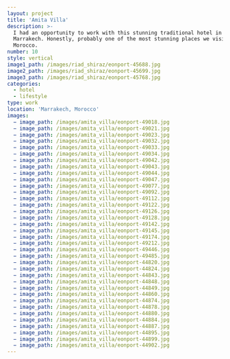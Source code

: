 ```yaml
---
layout: project
title: 'Amita Villa'
description: >-
  I had an opportunity to work with this stunning traditional hotel in
  Marrakech. Honestly, probably one of the most stunning places we visited in
  Morocco.
number: 10
style: vertical
image1_path: /images/riad_shiraz/eonport-45688.jpg
image2_path: /images/riad_shiraz/eonport-45699.jpg
image3_path: /images/riad_shiraz/eonport-45768.jpg
categories:
  - hotel
  - lifestyle
type: work
location: 'Marrakech, Morocco'
images:
  − image_path: /images/amita_villa/eonport-49018.jpg
  − image_path: /images/amita_villa/eonport-49021.jpg
  − image_path: /images/amita_villa/eonport-49023.jpg
  − image_path: /images/amita_villa/eonport-49032.jpg
  − image_path: /images/amita_villa/eonport-49033.jpg
  − image_path: /images/amita_villa/eonport-49034.jpg
  − image_path: /images/amita_villa/eonport-49042.jpg
  − image_path: /images/amita_villa/eonport-49043.jpg
  − image_path: /images/amita_villa/eonport-49044.jpg
  − image_path: /images/amita_villa/eonport-49047.jpg
  − image_path: /images/amita_villa/eonport-49077.jpg
  − image_path: /images/amita_villa/eonport-49092.jpg
  − image_path: /images/amita_villa/eonport-49112.jpg
  − image_path: /images/amita_villa/eonport-49122.jpg
  − image_path: /images/amita_villa/eonport-49126.jpg
  − image_path: /images/amita_villa/eonport-49128.jpg
  − image_path: /images/amita_villa/eonport-49142.jpg
  − image_path: /images/amita_villa/eonport-49145.jpg
  − image_path: /images/amita_villa/eonport-49174.jpg
  − image_path: /images/amita_villa/eonport-49212.jpg
  − image_path: /images/amita_villa/eonport-49446.jpg
  − image_path: /images/amita_villa/eonport-49485.jpg
  − image_path: /images/amita_villa/eonport-44820.jpg
  − image_path: /images/amita_villa/eonport-44824.jpg
  − image_path: /images/amita_villa/eonport-44843.jpg
  − image_path: /images/amita_villa/eonport-44848.jpg
  − image_path: /images/amita_villa/eonport-44849.jpg
  − image_path: /images/amita_villa/eonport-44860.jpg
  − image_path: /images/amita_villa/eonport-44874.jpg
  − image_path: /images/amita_villa/eonport-44878.jpg
  − image_path: /images/amita_villa/eonport-44880.jpg
  − image_path: /images/amita_villa/eonport-44884.jpg
  − image_path: /images/amita_villa/eonport-44887.jpg
  − image_path: /images/amita_villa/eonport-44895.jpg
  − image_path: /images/amita_villa/eonport-44899.jpg
  − image_path: /images/amita_villa/eonport-44902.jpg
---
```

